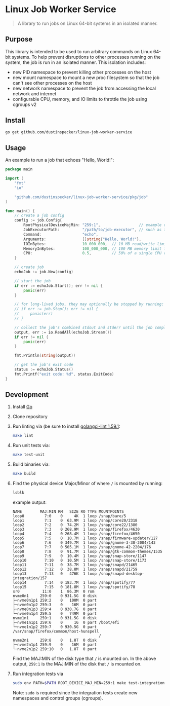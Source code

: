 # Linux Job Worker Service

> A library to run jobs on Linux 64-bit systems in an isolated manner.

## Purpose

This library is intended to be used to run arbitrary commands on Linux 64-bit systems. To help prevent disruptions
to other processes running on the system, the job is run in an isolated manner. This isolation includes:

- new PID namespace to prevent killing other processes on the host
- new mount namespace to mount a new proc filesystem so that the job can't see other processes on the host
- new network namespace to prevent the job from accessing the local network and internet
- configurable CPU, memory, and IO limits to throttle the job using cgroups v2

## Install

```bash
go get github.com/dustinspecker/linux-job-worker-service
```

## Usage

An example to run a job that echoes "Hello, World!":

```go
package main

import (
	"fmt"
	"io"

	"github.com/dustinspecker/linux-job-worker-service/pkg/job"
)

func main() {
	// create a job config
	config := job.Config{
		RootPhysicalDeviceMajMin: "259:1",                 // example of how to find this value is in the Development section
		JobExecutorPath:          "/path/to/job-executor", // such as the binary built from ./cmd/job-executor/
		Command:                  "echo",
		Arguments:                []string{"Hello, World!"},
		IOInBytes:                10_000_000,  // 10 MB read/write limit on the physical RootDeviceMajorMinor device
		MemoryInBytes:            100_000_000, // 100 MB memory limit for the command to use
		CPU:                      0.5,         // 50% of a single CPU core for the command to be throttled to
	}

	// create job
	echoJob := job.New(config)

	// start the job
	if err := echoJob.Start(); err != nil {
		panic(err)
	}

	// for long-lived jobs, they may optionally be stopped by running:
	// if err := job.Stop(); err != nil {
	//     panic(err)
	// }

	// collect the job's combined stdout and stderr until the job completes
	output, err := io.ReadAll(echoJob.Stream())
	if err != nil {
		panic(err)
	}

	fmt.Println(string(output))

	// get the job's exit code
	status := echoJob.Status()
	fmt.Printf("exit code: %d", status.ExitCode)
}
```

## Development

1. Install [Go](https://golang.org/doc/install)
1. Clone repository
1. Run linting via (be sure to install [golangci-lint 1.59.1](https://github.com/golangci/golangci-lint/releases/tag/v1.59.1):

   ```bash
   make lint
   ```

1. Run unit tests via:

   ```bash
   make test-unit
   ```

1. Build binaries via:

   ```bash
   make build
   ```

1. Find the physical device Major/Minor of where `/` is mounted by running:

   ```bash
   lsblk
   ```

   example output:

   ```
   NAME        MAJ:MIN RM   SIZE RO TYPE MOUNTPOINTS
   loop0         7:0    0     4K  1 loop /snap/bare/5
   loop1         7:1    0  63.9M  1 loop /snap/core20/2318
   loop2         7:2    0  74.2M  1 loop /snap/core22/1380
   loop3         7:3    0 268.9M  1 loop /snap/firefox/4630
   loop4         7:4    0 268.4M  1 loop /snap/firefox/4650
   loop5         7:5    0  10.7M  1 loop /snap/firmware-updater/127
   loop6         7:6    0 349.7M  1 loop /snap/gnome-3-38-2004/143
   loop7         7:7    0 505.1M  1 loop /snap/gnome-42-2204/176
   loop8         7:8    0  91.7M  1 loop /snap/gtk-common-themes/1535
   loop9         7:9    0  10.4M  1 loop /snap/snap-store/1147
   loop10        7:10   0  10.5M  1 loop /snap/snap-store/1173
   loop11        7:11   0  38.7M  1 loop /snap/snapd/21465
   loop12        7:12   0  38.8M  1 loop /snap/snapd/21759
   loop13        7:13   0   476K  1 loop /snap/snapd-desktop-integration/157
   loop14        7:14   0 183.7M  1 loop /snap/spotify/77
   loop15        7:15   0 181.8M  1 loop /snap/spotify/78
   sr0          11:0    1  86.3M  0 rom
   nvme0n1     259:0    0 931.5G  0 disk
   ├─nvme0n1p1 259:2    0   100M  0 part
   ├─nvme0n1p2 259:3    0    16M  0 part
   ├─nvme0n1p3 259:4    0 930.7G  0 part
   └─nvme0n1p4 259:5    0   749M  0 part
   nvme1n1     259:1    0 931.5G  0 disk
   ├─nvme1n1p1 259:6    0     1G  0 part /boot/efi
   └─nvme1n1p2 259:7    0 930.5G  0 part /var/snap/firefox/common/host-hunspell
                                         /
   nvme2n1     259:8    0   1.8T  0 disk
   ├─nvme2n1p1 259:9    0    16M  0 part
   └─nvme2n1p2 259:10   0   1.8T  0 part
   ```

   Find the MAJ:MIN of the disk type that `/` is mounted on. In the above output, `259:1` is the MAJ:MIN of the disk that `/` is mounted on.

1. Run integration tests via

   ```bash
   sudo env PATH=$PATH ROOT_DEVICE_MAJ_MIN=259:1 make test-integration
   ```

   Note: `sudo` is required since the integration tests create new namespaces and control groups (cgroups).
